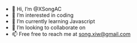 - 👋 Hi, I’m @XSongAC
- 👀 I’m interested in coding
- 🌱 I’m currently learning Javascript
- 💞️ I’m looking to collaborate on 
- 📫 Free free to reach me at song.xiw@gmail.com

<!---
XSongAC/XSongAC is a ✨ special ✨ repository because its `README.md` (this file) appears on your GitHub profile.
You can click the Preview link to take a look at your changes.
--->
